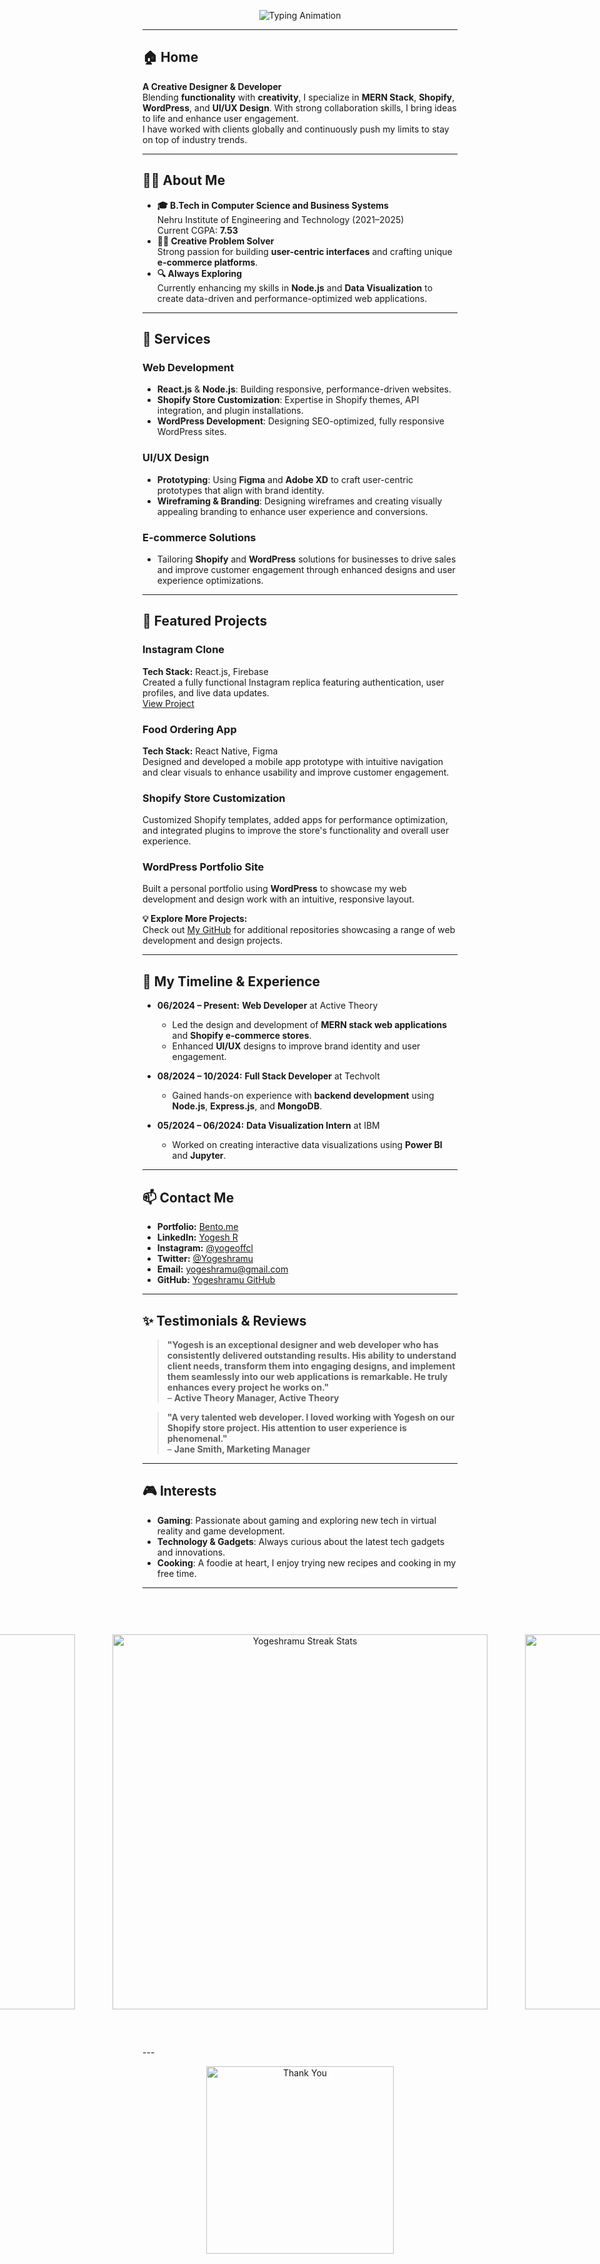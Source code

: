 <p align="center">
  <img src="https://readme-typing-svg.herokuapp.com?font=Fira+Code&size=24&pause=1000&color=1D76DB&width=435&lines=Welcome+to+My+Github+Profile!+;Hi%2C+I'm+Yogesh+R+-+Web+Designer+%26+Developer" alt="Typing Animation">
</p>

---

## 🏠 Home
**A Creative Designer & Developer**  
Blending **functionality** with **creativity**, I specialize in **MERN Stack**, **Shopify**, **WordPress**, and **UI/UX Design**. With strong collaboration skills, I bring ideas to life and enhance user engagement.  
I have worked with clients globally and continuously push my limits to stay on top of industry trends.

---

## 🧑‍💻 About Me
- **🎓 B.Tech in Computer Science and Business Systems**  
  Nehru Institute of Engineering and Technology (2021–2025)  
  Current CGPA: **7.53**
- **👨‍🎨 Creative Problem Solver**  
  Strong passion for building **user-centric interfaces** and crafting unique **e-commerce platforms**.
- **🔍 Always Exploring**  
  Currently enhancing my skills in **Node.js** and **Data Visualization** to create data-driven and performance-optimized web applications.

---

## 💼 Services
### **Web Development**
- **React.js** & **Node.js**: Building responsive, performance-driven websites.
- **Shopify Store Customization**: Expertise in Shopify themes, API integration, and plugin installations.
- **WordPress Development**: Designing SEO-optimized, fully responsive WordPress sites.

### **UI/UX Design**
- **Prototyping**: Using **Figma** and **Adobe XD** to craft user-centric prototypes that align with brand identity.
- **Wireframing & Branding**: Designing wireframes and creating visually appealing branding to enhance user experience and conversions.

### **E-commerce Solutions**
- Tailoring **Shopify** and **WordPress** solutions for businesses to drive sales and improve customer engagement through enhanced designs and user experience optimizations.

---

## 📂 Featured Projects
### **Instagram Clone**  
**Tech Stack:** React.js, Firebase  
Created a fully functional Instagram replica featuring authentication, user profiles, and live data updates.  
[View Project](https://github.com/Yogeshramu/cloning-insta)

### **Food Ordering App**  
**Tech Stack:** React Native, Figma  
Designed and developed a mobile app prototype with intuitive navigation and clear visuals to enhance usability and improve customer engagement.

### **Shopify Store Customization**  
Customized Shopify templates, added apps for performance optimization, and integrated plugins to improve the store's functionality and overall user experience.

### **WordPress Portfolio Site**  
Built a personal portfolio using **WordPress** to showcase my web development and design work with an intuitive, responsive layout.

**💡 Explore More Projects:**  
Check out [My GitHub](https://github.com/Yogeshramu) for additional repositories showcasing a range of web development and design projects.

---

## 📅 My Timeline & Experience

- **06/2024 – Present:** **Web Developer** at Active Theory  
  - Led the design and development of **MERN stack web applications** and **Shopify e-commerce stores**.
  - Enhanced **UI/UX** designs to improve brand identity and user engagement.
  
- **08/2024 – 10/2024:** **Full Stack Developer** at Techvolt  
  - Gained hands-on experience with **backend development** using **Node.js**, **Express.js**, and **MongoDB**.
  
- **05/2024 – 06/2024:** **Data Visualization Intern** at IBM  
  - Worked on creating interactive data visualizations using **Power BI** and **Jupyter**.

---

## 📫 Contact Me
- **Portfolio:** [Bento.me](https://bento.me/yoge)
- **LinkedIn:** [Yogesh R](https://linkedin.com/in/Yogeshramu)
- **Instagram:** [@yogeoffcl](https://instagram.com/yogeoffcl)
- **Twitter:** [@Yogeshramu](https://twitter.com/Yogeshramu)
- **Email:** yogeshramu@gmail.com  
- **GitHub:** [Yogeshramu GitHub](https://github.com/Yogeshramu)

---

## ✨ Testimonials & Reviews
> **"Yogesh is an exceptional designer and web developer who has consistently delivered outstanding results. His ability to understand client needs, transform them into engaging designs, and implement them seamlessly into our web applications is remarkable. He truly enhances every project he works on."**  
– **Active Theory Manager, Active Theory**

> **"A very talented web developer. I loved working with Yogesh on our Shopify store project. His attention to user experience is phenomenal."**  
– **Jane Smith, Marketing Manager**

---

## 🎮 Interests
- **Gaming**: Passionate about gaming and exploring new tech in virtual reality and game development.
- **Technology & Gadgets**: Always curious about the latest tech gadgets and innovations.
- **Cooking**: A foodie at heart, I enjoy trying new recipes and cooking in my free time.
---

<div style="display: flex; justify-content: center; gap: 20px; padding: 40px;">
  <div style="flex: 1; text-align: center; padding: 20px;">
    <img width="600" src="https://github-readme-stats.vercel.app/api?username=Yogeshramu&count_private=true&theme=radical&show_icons=true" alt="Yogeshramu Stats" />
  </div>
  <div style="flex: 1; text-align: center; padding: 20px;">
<img width="600" src="https://github-readme-streak-stats.herokuapp.com?user=Yogeshramu&theme=dark&hide_border=true&background=120303" alt="Yogeshramu Streak Stats" />
  </div>
  <div style="flex: 1; text-align: center; padding: 20px;">
    <img width="600" src="https://github-readme-stats.vercel.app/api/top-langs/?username=Yogeshramu&layout=compact&title_color=007bff&text_color=e7e7e7&icon_color=007bff&bg_color=171c28" alt="Yogeshramu Language Stats" />
  </div>
</div>
---

<p align="center">
  <img src="https://media.giphy.com/media/26AHONQ79FdWZhAI0/giphy.gif" alt="Thank You" width="300">
</p>


 
